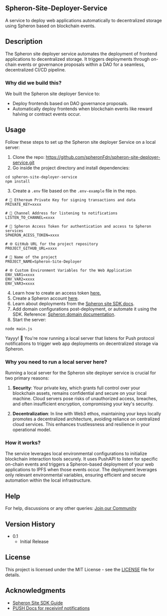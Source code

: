 ## Spheron-Site-Deployer-Service

A service to deploy web applications automatically to decentralized storage using Spheron based on blockchain events.

## Description

The Spheron site deployer service automates the deployment of frontend applications to decentralized storage. It triggers deployments through on-chain events or governance proposals within a DAO for a seamless, decentralized CI/CD pipeline.

### Why did we build this?

We built the Spheron site deployer Service to:

- Deploy frontends based on DAO governance proposals.
- Automatically deploy frontends when blockchain events like reward halving or contract events occur.

## Usage

Follow these steps to set up the Spheron site deployer Service on a local server:

1. Clone the repo: https://github.com/spheronFdn/spheron-site-deployer-service.git
2. Go inside the project directory and install dependencies:
```
cd spheron-site-deployer-service
npm install
```
3. Create a `.env` file based on the `.env-example` file in the repo.

```
# 🔑 Ethereum Private Key for signing transactions and data
PRIVATE_KEY=xxxx

# 📡 Channel Address for listening to notifications
LISTEN_TO_CHANNEL=xxxx

# 🔧 Spheron Access Token for authentication and access to Spheron services
SPHERON_ACESS_TOKEN=xxxx

# 🌐 GitHub URL for the project repository
PROJECT_GITHUB_URL=xxxx

# 📛 Name of the project
PROJECT_NAME=Spheron-Site-Deployer

# 🌐 Custom Environment Variables for the Web Application
ENV_VAR1=xxxx
ENV_VAR2=xxxx
ENV_VAR3=xxxx

```
4. Learn how to create an access token [here.](https://docs.spheron.network/rest-api/#creating-an-access-token)
5. Create a Spheron account [here](https://app.spheron.network/#/login).
6. Learn about deployments from the [Spheron site SDK docs](https://docs.spheron.network/sdk/site/).
7. Add domain configurations post-deployment, or automate it using the SDK. Reference: [Spheron domain documentation](https://docs.spheron.network/static/projects/domain/).
8. Start the server:
```
node main.js
```

Yayyy! 🚀
You're now running a local server that listens for Push protocol notifications to trigger web app deployments on decentralized storage via Spheron.

### Why you need to run a local server here?

Running a local server for the Spheron site deployer service is crucial for two primary reasons:

1. **Security**: Your private key, which grants full control over your blockchain assets, remains confidential and secure on your local machine. Cloud servers pose risks of unauthorized access, breaches, and often insufficient encryption, compromising your key's security.

2. **Decentralization**: In line with Web3 ethos, maintaining your keys locally promotes a decentralized architecture, avoiding reliance on centralized cloud services. This enhances trustlessness and resilience in your operational model.

### How it works?

The service leverages local environmental configurations to initialize blockchain interaction tools securely. It uses PushAPI to listen for specific on-chain events and triggers a Spheron-based deployment of your web applications to IPFS when those events occur. The deployment leverages only relevant environmental variables, ensuring efficient and secure automation within the local infrastructure.

## Help

For help, discussions or any other queries: [Join our Community](https://community.spheron.network/)

## Version History

- 0.1
  - Initial Release

## License

This project is licensed under the MIT License - see the [LICENSE](LICENSE) file for details.

## Acknowledgments

- [Spheron Site SDK Guide](https://docs.spheron.network/sdk/site/)
- [PUSH Docs for receivinf notifications](https://push.org/docs/notifications/build/stream-notifications/)

